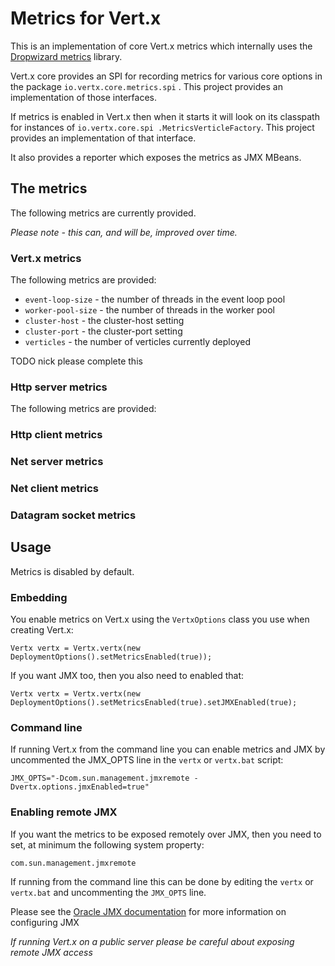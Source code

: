 # Metrics for Vert.x

This is an implementation of core Vert.x metrics which internally uses the [Dropwizard metrics](https://github.com/dropwizard/metrics) library.

Vert.x core provides an SPI for recording metrics for various core options in the package `io.vertx.core.metrics.spi`
. This project provides an implementation of those interfaces.

If metrics is enabled in Vert.x then when it starts it will look on its classpath for instances of `io.vertx.core.spi
.MetricsVerticleFactory`. This project provides an implementation of that interface.

It also provides a reporter which exposes the metrics as JMX MBeans. 

## The metrics

The following metrics are currently provided. 

*Please note - this can, and will be, improved over time.*

### Vert.x metrics

The following metrics are provided:

* `event-loop-size` - the number of threads in the event loop pool
* `worker-pool-size` - the number of threads in the worker pool
* `cluster-host` - the cluster-host setting
* `cluster-port` - the cluster-port setting
* `verticles` - the number of verticles currently deployed

TODO nick please complete this

### Http server metrics

The following metrics are provided:

### Http client metrics

### Net server metrics

### Net client metrics

### Datagram socket metrics

## Usage

Metrics is disabled by default.

### Embedding

You enable metrics on Vert.x using the `VertxOptions` class you use when creating Vert.x:

    Vertx vertx = Vertx.vertx(new DeploymentOptions().setMetricsEnabled(true));
    
If you want JMX too, then you also need to enabled that:
    
    Vertx vertx = Vertx.vertx(new DeploymentOptions().setMetricsEnabled(true).setJMXEnabled(true);
    
### Command line
    
If running Vert.x from the command line you can enable metrics and JMX by uncommented the JMX_OPTS line in the 
`vertx` or `vertx.bat` script:

    JMX_OPTS="-Dcom.sun.management.jmxremote -Dvertx.options.jmxEnabled=true"
       

### Enabling remote JMX

If you want the metrics to be exposed remotely over JMX, then you need to set, at minimum the following system property:

    com.sun.management.jmxremote
    
If running from the command line this can be done by editing the `vertx` or `vertx.bat` and uncommenting the 
`JMX_OPTS` line.

Please see the [Oracle JMX documentation](http://docs.oracle.com/javase/8/docs/technotes/guides/management/agent.html) for more information on configuring JMX

*If running Vert.x on a public server please be careful about exposing remote JMX access*


    




    
    

    


